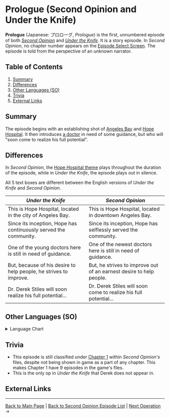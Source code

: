 # Prologue (Second Opinion and Under the Knife)

**Prologue** (Japanese: プロローグ, *Prologue*) is the first, unnumbered episode of both *[Second Opinion](../SO.md)* and *[Under the Knife](../../utk/UTK.md)*. It is a story episode. In *Second Opinion*, no chapter number appears on the [Episode Select Screen](../game/Episode_Select.md). The episode is told from the perspective of an unknown narrator.

<!-- Title: Prologue | Jpn Title: プロローグ | Fr Title: Prologue | Sp Title: Prólogo | De Title: Prolog | It Title: Prologo | Prev. Episode: None | Next. Episode: [Standard Procedure](1_1.md) | other empty categories: Chapter, Patient details, Episode Number, Operation -->
## Table of Contents
1. [Summary](#Summary)
2. [Differences](#Differences)
3. [Other Languages (SO)](#Other_Languages)
4. [Trivia](#Trivia)
5. [External Links](#External_Links)

## <a id="Summary"></a>Summary

The episode begins with an establishing shot of [Angeles Bay](../locations/Angeles_Bay.md) and [Hope Hospital](../locations/Hope_Hospital.md). It then introduces [a doctor](../characters/Derek_Stiles.md) in need of some guidance, but who will "soon come to realize his full potential".

## <a id="Differences"></a>Differences

In *Second Opinion*, the [Hope Hospital theme](../soundtrack/3-Hope_Hospital.md) plays throughout the duration of the episode, while in *Under the Knife*, the episode plays out in silence.

All 5 text boxes are different between the English versions of *Under the Knife* and *Second Opinion*.

| *Under the Knife* | *Second Opinion* |
| --- | --- |
| This is Hope Hospital, located in the city of Angeles Bay. | This is Hope Hospital, located in downtown Angeles Bay. |
| Since its inception, Hope has continuously served the community. | Since its inception, Hope has selflessly served the community. |
| One of the young doctors here is still in need of guidance. | One of the newest doctors here is still in need of guidance. |
| But, because of his desire to help people, he strives to improve. | But, he strives to improve out of an earnest desire to help people. |
| Dr. Derek Stiles will soon realize his full potential... | Dr. Derek Stiles will soon come to realize his full potential... |

## <a id="Other_Languages"></a>Other Languages (SO)

<details markdown="1">

<summary>Language Chart</summary>


| Japanese | French | Spanish | German | Italian |
| --- | --- | --- | --- | --- |
| プロローグ | Prologue | Prólogo | Prolog | Prologo |
|首都圏近郊、 Ｔ県千羽市に居を構える北崎病院。 | Voici l'Hôpital Hope, situé au cœur d'Angeles Bay. | Este es el Hospital Esperanza, situado en la ciudad de Bahía Ángeles. | Willkommen im Hope-Klinikum, gelegen im Zentrum von Angeles Bay. | Questo è l'Hope Hospital, situato nelle vicinanze della città di Angeles Bay. |
| 地域に溶けこんだ診療で 人々から頼りにされている病院である。 | Depuis le jour de sa création, Hope a servi la communauté sans relâche. | Desde su fundación, el Esperanza ha sido un hospital de referencia de la ciudad. | Seit seiner Gründung stellt sich dieses Institut vorbehaltlos in den Dienst der Allgemeinheit. | Fin dalla sua fondazione, l'ospedale ha svolto un ruolo fondamentale per la comunità. |
| ここに、まだ先輩医師の指導を受ける １人の若い医者がいた。 | Parmi ses nouveaux médecins, il y en a un qui a désespérément besoin d'expérience. | En él trabaja un joven doctor que aún tiene mucho que aprender. | Einer unserer jungen Ärzte benötigt allerdings noch ein wenig Orientierungshilfe. |  Qui un giovane dottore sta cominciando a costruire le basi per il suo futuro di medico. |
| 彼は医療技術を磨きながら、 人々を助ける多忙な毎日を送っている。 | Il veut à tout prix acquérir de la pratique pour être en mesure d'aider les gens. | Pero su deseo de ayudar a los demás le motiva para mejorar día a día. | Doch er arbeitet ernsthaft und fleißig, mit dem ehrlichen Wunsch, Menschen zu helfen. |  Spinto dal desiderio di aiutare il prossimo, lavora sodo per migliorare se stesso. |
| だが、その真の才能は 未だ眠ったままであった……。 | Le docteur Derek Stiles va atteindre cet objectif plus vite qu'il ne le croit... | Es el Dr. Derek Stiles, que está a punto de descubrir su auténtico potencial... | Schon bald wird Dr. Derek Stiles sein wahres Potenzial erkennen... | Il dott. Derek Stiles si renderà presto conto delle sue grandi doti mediche. |

</details>

## <a id="Trivia"></a>Trivia

* This episode is still classified under [Chapter 1](Chapter_1.md) within *Second Opinion's* files, despite not being shown in game as a part of any chapter. This makes Chapter 1 have 9 episodes in the game's files.
* This is the only op in *Under the Knife* that Derek does not appear in.

## <a id="External_Links"></a>External Links

---

[Back to Main Page](/tc-wiki) | [Back to Second Opinion Episode List](Episode_List.md) | [Next Operation](1_1.md) →
<!-- move the episode lists to a future info box --->